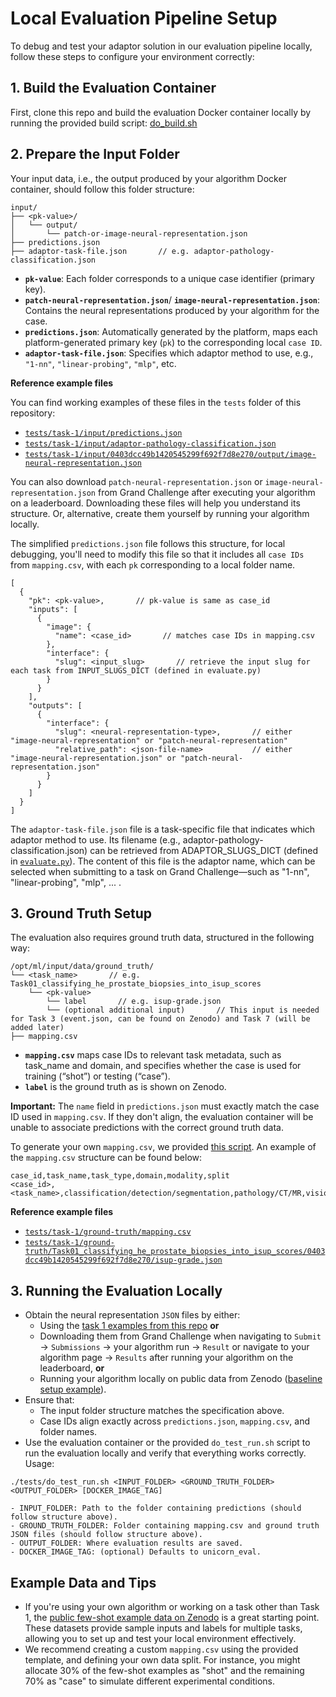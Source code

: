 # Local Evaluation Pipeline Setup
To debug and test your adaptor solution in our evaluation pipeline locally, follow these steps to configure your environment correctly:

## 1. Build the Evaluation Container
First, clone this repo and build the evaluation Docker container locally by running the provided build script:
[do\_build.sh](https://github.com/DIAGNijmegen/unicorn_eval/blob/add-local-debugging/tests/do_build.sh)

## 2. Prepare the Input Folder
Your input data, i.e., the output produced by your algorithm Docker container, should follow this folder structure:

```
input/
├── <pk-value>/
│   └── output/
│       └── patch-or-image-neural-representation.json
├── predictions.json
├── adaptor-task-file.json       // e.g. adaptor-pathology-classification.json
```
* **`pk-value`**: Each folder corresponds to a unique case identifier (primary key).
* **`patch-neural-representation.json`**/ **`image-neural-representation.json`**: Contains the neural representations produced by your algorithm for the case.
* **`predictions.json`**: Automatically generated by the platform, maps each platform-generated primary key (`pk`) to the corresponding local `case ID`.
* **`adaptor-task-file.json`**: Specifies which adaptor method to use, e.g., `"1-nn"`, `"linear-probing"`, `"mlp"`, etc.

**Reference example files**

You can find working examples of these files in the `tests` folder of this repository:
* [`tests/task-1/input/predictions.json`](task-1/input/predictions.json)
* [`tests/task-1/input/adaptor-pathology-classification.json`](task-1/input/adaptor-pathology-classification.json)
* [`tests/task-1/input/0403dcc49b1420545299f692f7d8e270/output/image-neural-representation.json`](task-1/input/0403dcc49b1420545299f692f7d8e270/output/image-neural-representation.json)

You can also download `patch-neural-representation.json` or `image-neural-representation.json` from Grand Challenge after executing your algorithm on a leaderboard. Downloading these files will help you understand its structure. Or, alternative, create them yourself by running your algorithm locally.

The simplified `predictions.json` file follows this structure, for local debugging, you'll need to modify this file so that it includes all `case IDs` from `mapping.csv`, with each `pk` corresponding to a local folder name.
```
[
  {
    "pk": <pk-value>,       // pk-value is same as case_id
    "inputs": [
      {
        "image": {
          "name": <case_id>       // matches case IDs in mapping.csv
        },
        "interface": {
          "slug": <input_slug>       // retrieve the input slug for each task from INPUT_SLUGS_DICT (defined in evaluate.py)
        }
      }
    ],
    "outputs": [
      {
        "interface": {
          "slug": <neural-representation-type>,       // either "image-neural-representation" or "patch-neural-representation"
          "relative_path": <json-file-name>           // either "image-neural-representation.json" or "patch-neural-representation.json"
        }
      }
    ]
  }
]
```

The `adaptor-task-file.json` file is a task-specific file that indicates which adaptor method to use. Its filename (e.g., adaptor-pathology-classification.json) can be retrieved from ADAPTOR_SLUGS_DICT (defined in [`evaluate.py`](../src/unicorn_eval/evaluate.py)). The content of this file is the adaptor name, which can be selected when submitting to a task on Grand Challenge—such as "1-nn", "linear-probing", "mlp", ... .

## 3. Ground Truth Setup
The evaluation also requires ground truth data, structured in the following way:

``` 
/opt/ml/input/data/ground_truth/
└── <task_name>       // e.g. Task01_classifying_he_prostate_biopsies_into_isup_scores
    └── <pk-value>
        └── label       // e.g. isup-grade.json 
        └── (optional additional input)       // This input is needed for Task 3 (event.json, can be found on Zenodo) and Task 7 (will be added later)
├── mapping.csv
```
* **`mapping.csv`** maps case IDs to relevant task metadata, such as task_name and domain, and specifies whether the case is used for training (“shot”) or testing (“case”).
* **`label`** is the ground truth as is shown on Zenodo.

**Important:** The `name` field in `predictions.json` must exactly match the case ID used in `mapping.csv`. If they don't align, the evaluation container will be unable to associate predictions with the correct ground truth data.

To generate your own `mapping.csv`, we provided [this script](generate_mapping.py). An example of the `mapping.csv` structure can be found below:
```
case_id,task_name,task_type,domain,modality,split
<case_id>,<task_name>,classification/detection/segmentation,pathology/CT/MR,vision,shot/case
```

**Reference example files**
* [`tests/task-1/ground-truth/mapping.csv`](task-1/ground-truth/mapping.csv)
* [`tests/task-1/ground-truth/Task01_classifying_he_prostate_biopsies_into_isup_scores/0403dcc49b1420545299f692f7d8e270/isup-grade.json`](task-1/ground-truth/Task01_classifying_he_prostate_biopsies_into_isup_scores/0403dcc49b1420545299f692f7d8e270/isup-grade.json)


## 3. Running the Evaluation Locally
- Obtain the neural representation `JSON` files by either:
  - Using the [task 1 examples from this repo](task-1/input)  **or**
  - Downloading them from Grand Challenge when navigating to `Submit` -> `Submissions` -> your algorithm run -> `Result` or navigate to your algorithm page -> `Results` after running your algorithm on the leaderboard, **or**
  - Running your algorithm locally on public data from Zenodo ([baseline setup example](https://github.com/DIAGNijmegen/unicorn_baseline/blob/main/setup-docker.md)).
- Ensure that:
  - The input folder structure matches the specification above.
  - Case IDs align exactly across `predictions.json`, `mapping.csv`, and folder names.
- Use the evaluation container or the provided ``do_test_run.sh`` script to run the evaluation locally and verify that everything works correctly. Usage:
```
./tests/do_test_run.sh <INPUT_FOLDER> <GROUND_TRUTH_FOLDER> <OUTPUT_FOLDER> [DOCKER_IMAGE_TAG]
```

    - INPUT_FOLDER: Path to the folder containing predictions (should follow structure above).
    - GROUND_TRUTH_FOLDER: Folder containing mapping.csv and ground truth JSON files (should follow structure above).
    - OUTPUT_FOLDER: Where evaluation results are saved.
    - DOCKER_IMAGE_TAG: (optional) Defaults to unicorn_eval.

## Example Data and Tips
- If you're using your own algorithm or working on a task other than Task 1, the [public few-shot example data on Zenodo](https://doi.org/10.5281/zenodo.14832502) is a great starting point. These datasets provide sample inputs and labels for multiple tasks, allowing you to set up and test your local environment effectively.
- We recommend creating a custom `mapping.csv` using the provided template, and defining your own data split. For instance, you might allocate 30% of the few-shot examples as "shot" and the remaining 70% as "case" to simulate different experimental conditions.